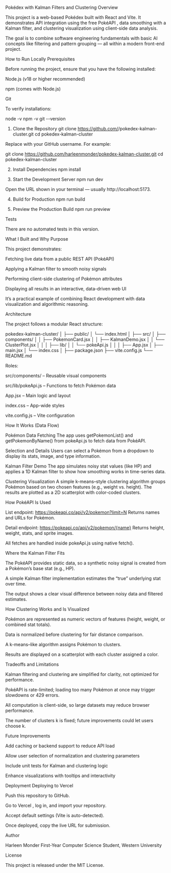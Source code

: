 Pokédex with Kalman Filters and Clustering
Overview

This project is a web-based Pokédex built with React and Vite. It demonstrates API integration using the free PokéAPI
, data smoothing with a Kalman filter, and clustering visualization using client-side data analysis.

The goal is to combine software engineering fundamentals with basic AI concepts like filtering and pattern grouping — all within a modern front-end project.

How to Run Locally
Prerequisites

Before running the project, ensure that you have the following installed:

Node.js (v18 or higher recommended)

npm (comes with Node.js)

Git

To verify installations:

node -v
npm -v
git --version

1. Clone the Repository
git clone https://github.com/<your-username>/pokedex-kalman-cluster.git
cd pokedex-kalman-cluster


Replace <your-username> with your GitHub username.
For example:

git clone https://github.com/harleenmonder/pokedex-kalman-cluster.git
cd pokedex-kalman-cluster

2. Install Dependencies
npm install

3. Start the Development Server
npm run dev


Open the URL shown in your terminal — usually http://localhost:5173.

4. Build for Production
npm run build

5. Preview the Production Build
npm run preview

Tests

There are no automated tests in this version.

What I Built and Why
Purpose

This project demonstrates:

Fetching live data from a public REST API (PokéAPI)

Applying a Kalman filter to smooth noisy signals

Performing client-side clustering of Pokémon attributes

Displaying all results in an interactive, data-driven web UI

It’s a practical example of combining React development with data visualization and algorithmic reasoning.

Architecture

The project follows a modular React structure:

pokedex-kalman-cluster/
│
├── public/
│   └── index.html
│
├── src/
│   ├── components/
│   │   ├── PokemonCard.jsx
│   │   ├── KalmanDemo.jsx
│   │   └── ClusterPlot.jsx
│   │
│   ├── lib/
│   │   └── pokeApi.js
│   │
│   ├── App.jsx
│   ├── main.jsx
│   └── index.css
│
├── package.json
├── vite.config.js
└── README.md


Roles:

src/components/ – Reusable visual components

src/lib/pokeApi.js – Functions to fetch Pokémon data

App.jsx – Main logic and layout

index.css – App-wide styles

vite.config.js – Vite configuration

How It Works (Data Flow)

Pokémon Data Fetching
The app uses getPokemonList() and getPokemonByName() from pokeApi.js to fetch data from PokéAPI.

Selection and Details
Users can select a Pokémon from a dropdown to display its stats, image, and type information.

Kalman Filter Demo
The app simulates noisy stat values (like HP) and applies a 1D Kalman filter to show how smoothing works in time-series data.

Clustering Visualization
A simple k-means–style clustering algorithm groups Pokémon based on two chosen features (e.g., weight vs. height).
The results are plotted as a 2D scatterplot with color-coded clusters.

How PokéAPI Is Used

List endpoint:
https://pokeapi.co/api/v2/pokemon?limit=N
Returns names and URLs for Pokémon.

Detail endpoint:
https://pokeapi.co/api/v2/pokemon/{name}
Returns height, weight, stats, and sprite images.

All fetches are handled inside pokeApi.js using native fetch().

Where the Kalman Filter Fits

The PokéAPI provides static data, so a synthetic noisy signal is created from a Pokémon’s base stat (e.g., HP).

A simple Kalman filter implementation estimates the “true” underlying stat over time.

The output shows a clear visual difference between noisy data and filtered estimates.

How Clustering Works and Is Visualized

Pokémon are represented as numeric vectors of features (height, weight, or combined stat totals).

Data is normalized before clustering for fair distance comparison.

A k-means–like algorithm assigns Pokémon to clusters.

Results are displayed on a scatterplot with each cluster assigned a color.

Tradeoffs and Limitations

Kalman filtering and clustering are simplified for clarity, not optimized for performance.

PokéAPI is rate-limited; loading too many Pokémon at once may trigger slowdowns or 429 errors.

All computation is client-side, so large datasets may reduce browser performance.

The number of clusters k is fixed; future improvements could let users choose k.

Future Improvements

Add caching or backend support to reduce API load

Allow user selection of normalization and clustering parameters

Include unit tests for Kalman and clustering logic

Enhance visualizations with tooltips and interactivity

Deployment
Deploying to Vercel

Push this repository to GitHub.

Go to Vercel
, log in, and import your repository.

Accept default settings (Vite is auto-detected).

Once deployed, copy the live URL for submission.

Author

Harleen Monder
First-Year Computer Science Student, Western University

License

This project is released under the MIT License.